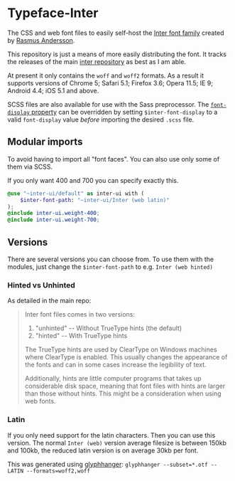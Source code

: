 # Typeface-Inter

The CSS and web font files to easily self-host the [Inter font family](https://rsms.me/inter/) created by [Rasmus Andersson](https://rsms.me).

This repository is just a means of more easily distributing the font. It tracks the  releases of the main [inter repository](https://github.com/rsms/inter) as best as I am able.

At present it only contains the `woff` and `woff2` formats. As a result it supports versions of Chrome 5; Safari 5.1; Firefox 3.6; Opera 11.5; IE 9; Android 4.4; iOS 5.1 and above.

SCSS files are also available for use with the Sass preprocessor. The [`font-display` property](https://developer.mozilla.org/en-US/docs/Web/CSS/@font-face/font-display) can be overridden by setting `$inter-font-display` to a valid `font-display` value *before* importing the desired `.scss` file.

## Modular imports

To avoid having to import all "font faces". You can also use only some of them via SCSS.

If you only want 400 and 700 you can specify exactly this.
```scss
@use "~inter-ui/default" as inter-ui with (
	$inter-font-path: "~inter-ui/Inter (web latin)"
);
@include inter-ui.weight-400;
@include inter-ui.weight-700;
```

## Versions
There are several versions you can choose from.
To use them with the modules, just change the `$inter-font-path` to e.g. `Inter (web hinted)`

### Hinted vs Unhinted

As detailed in the main repo:

> Inter font files comes in two versions:
>
> 1. "unhinted" -- Without TrueType hints (the default)
> 2. "hinted" -- With TrueType hints
>
> The TrueType hints are used by ClearType on Windows machines where ClearType
is enabled. This usually changes the appearance of the fonts and can in some
cases increase the legibility of text.
>
> Additionally, hints are little computer programs that takes up considerable
disk space, meaning that font files with hints are larger than those without
hints. This might be a consideration when using web fonts.

### Latin
If you only need support for the latin characters. Then you can use this version.
The normal `Inter (web)` version average filesize is between 150kb and 100kb,
the reduced latin version is on average 30kb per font.

This was generated using [glyphhanger](https://github.com/filamentgroup/glyphhanger):
`glyphhanger --subset=*.otf --LATIN --formats=woff2,woff`
